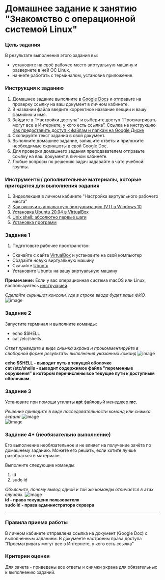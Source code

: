 # Домашнее задание к занятию "Знакомство с операционной системой Linux"


### Цель задания

В результате выполнения этого задания вы:
- установите на своё рабочее место виртуальную машину и развернете в ней ОС Linux,
- начнете работать с терминалом, установив приложение.

### Инструкция к заданию

1. Домашнее задание выполните в [Google Docs](https://docs.google.com/) и отправьте на проверку ссылку на ваш документ в личном кабинете.
2. В названии файла введите корректное название лекции и вашу фамилию и имя.
3. Зайдите в “Настройки доступа” и выберите доступ “Просматривать могут все в Интернете, у кого есть ссылка”. Ссылка на инструкцию [Как предоставить доступ к файлам и папкам на Google Диске](https://support.google.com/docs/answer/2494822?hl=ru&co=GENIE.Platform%3DDesktop)
4. Скопируйте текст задания в свой документ.
5. Выполните домашнее задание, запишите ответы и приложите необходимые скриншоты в свой Google Doc.
6. Для проверки домашнего задания преподавателем отправьте ссылку на ваш документ в личном кабинете.
7. Любые вопросы по решению задач задавайте в чате учебной группы.



### Инструменты/ дополнительные материалы, которые пригодятся для выполнения задания

1. Видеолекция в личном кабинете "Настройка виртуального рабочего места"
2. [Как включить аппаратную виртуализацию (VT) в Windows 10](https://support.bluestacks.com/hc/ru/articles/360058102252-%D0%9A%D0%B0%D0%BA-%D0%B2%D0%BA%D0%BB%D1%8E%D1%87%D0%B8%D1%82%D1%8C-%D0%B0%D0%BF%D0%BF%D0%B0%D1%80%D0%B0%D1%82%D0%BD%D1%83%D1%8E-%D0%B2%D0%B8%D1%80%D1%82%D1%83%D0%B0%D0%BB%D0%B8%D0%B7%D0%B0%D1%86%D0%B8%D1%8E-VT-%D0%B2-Windows-10-%D0%B4%D0%BB%D1%8F-BlueStacks-5)
3. [Установка Ubuntu 20.04 в VirtualBox](https://ithowto.ru/ustanovka-ubuntu-2004-virtualbox.html)
4. [Unix shell: абсолютно первые шаги](https://habr.com/ru/post/267825/)
5. [Установка программ](https://help.ubuntu.ru/wiki/%D1%83%D1%81%D1%82%D0%B0%D0%BD%D0%BE%D0%B2%D0%BA%D0%B0_%D0%BF%D1%80%D0%BE%D0%B3%D1%80%D0%B0%D0%BC%D0%BC)



### Задание 1

1. Подготовьте рабочее пространство:

- Скачайте с сайта [VirtualBox](https://www.virtualbox.org/) и установите на свой компьютер
- Создайте новую виртуальную машину
- Скачайте [Ubuntu](https://ubuntu.com/download/desktop)
- Установите Ubuntu на вашу виртуальную машину

**Примечание:** Если у вас операционная система macOS или Linux, воспользуйтесь [инструкцией](macOs-instr.md).

*Сделайте скриншот консоли, где в строке ввода будет ваше ФИО.*
![image](https://github.com/user-attachments/assets/60bfffd5-9acc-4858-8598-4b5158fcf981)  



### Задание 2

Запустите терминал и выполните команды:

- echo $SHELL
- cat /etc/shells

*Ответ приведите в виде снимка экрана и прокомментируйте в свободной форме результаты выполнения указанных команд*
![image](https://github.com/user-attachments/assets/c45311de-dc89-4b56-8868-cccb63e01e4a)  

**echo $SHELL - выводит путь в текущей оболочке**  
**cat /etc/shells - выводит содержимое файла "переменные окружения" в котором перечислены все текущие пути к доступным оболочкам**  

### Задание 3

Установите при помощи утилиты **apt** файловый менеджер **mc**. 

*Решение приведите в виде последовательности команд или снимка экрана*
![image](https://github.com/user-attachments/assets/3fbfad1a-a051-46cd-bff1-40dcc95211a8)  
![image](https://github.com/user-attachments/assets/b77f08b2-1553-4b1c-b6c2-dc594c06e681)  



### Задание 4* (необязательно выполнение)
Его выполнение необязательное и не влияет на получение зачёта по домашнему заданию. Можете его решить, если хотите лучше разобраться в материале.

Выполните следующие команды:

1. id
2. sudo id

*Объясните, почему вывод одной и той же команды отличается в этих случаях.*
![image](https://github.com/user-attachments/assets/42971ecc-7ad7-4d12-b45f-55e82739dcea)  
**id - права текущено пользователя**  
**sudo id - права администратора сервера**  
   
------

### 

### Правила приема работы

В личном кабинете отправлена ссылка на документ (Google Doc) с выполненным заданием.
В документе настроены права доступа “Просматривать могут все в Интернете, у кого есть ссылка”

### 

### Критерии оценки

Для зачета - приведены все ответы и снимки экрана для обязательных к выполнению заданий.
